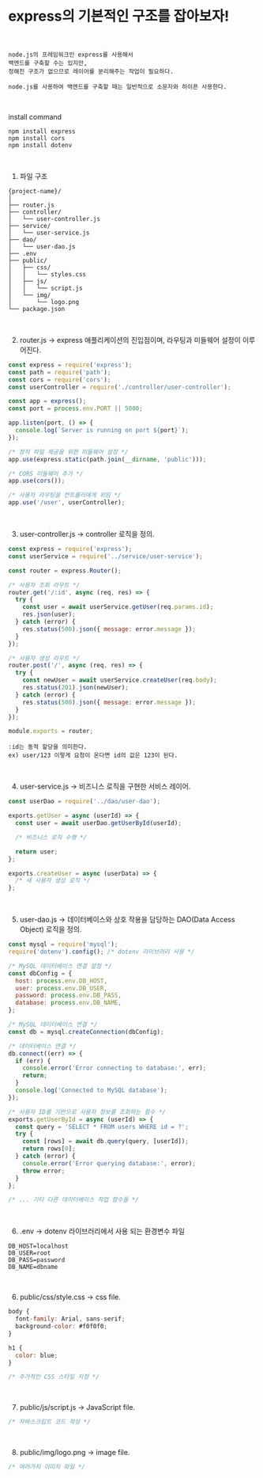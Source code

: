 # express의 기본적인 구조를 잡아보자!

<br />

```
node.js의 프레임워크인 express를 사용해서
백엔드를 구축할 수는 있지만,
정해진 구조가 없으므로 레이어를 분리해주는 작업이 필요하다.
```
```
node.js를 사용하여 백엔드를 구축할 때는 일반적으로 소문자와 하이픈 사용한다.
```

<br />

install command
```
npm install express
npm install cors
npm install dotenv
```

<br />

1) 파일 구조
```
{project-name}/
│
├── router.js
├── controller/
│   └── user-controller.js
├── service/
│   └── user-service.js
├── dao/
│   └── user-dao.js
├── .env
├── public/
│   ├── css/
│   │   └── styles.css
│   ├── js/
│   │   └── script.js
│   └── img/
│       └── logo.png
└── package.json
```

<br />

2) router.js -> express 애플리케이션의 진입점이며, 라우팅과 미들웨어 설정이 이루어진다.
```javascript
const express = require('express');
const path = require('path');
const cors = require('cors');
const userController = require('./controller/user-controller');

const app = express();
const port = process.env.PORT || 5000;

app.listen(port, () => {
  console.log(`Server is running on port ${port}`);
});

/* 정적 파일 제공을 위한 미들웨어 설정 */
app.use(express.static(path.join(__dirname, 'public')));

/* CORS 미들웨어 추가 */
app.use(cors());

/* 사용자 라우팅을 컨트롤러에게 위임 */
app.use('/user', userController);
```

<br />

3) user-controller.js -> controller 로직을 정의.
```javascript
const express = require('express');
const userService = require('../service/user-service');

const router = express.Router();

/* 사용자 조회 라우트 */
router.get('/:id', async (req, res) => {
  try {
    const user = await userService.getUser(req.params.id);
    res.json(user);
  } catch (error) {
    res.status(500).json({ message: error.message });
  }
});

/* 사용자 생성 라우트 */
router.post('/', async (req, res) => {
  try {
    const newUser = await userService.createUser(req.body);
    res.status(201).json(newUser);
  } catch (error) {
    res.status(500).json({ message: error.message });
  }
});

module.exports = router;
```
```
:id는 동적 할당을 의미한다.
ex) user/123 이렇게 요청이 온다면 id의 값은 123이 된다.
```

<br />

4) user-service.js -> 비즈니스 로직을 구현한 서비스 레이어.
```javascript
const userDao = require('../dao/user-dao');

exports.getUser = async (userId) => {
  const user = await userDao.getUserById(userId);

  /* 비즈니스 로직 수행 */ 

  return user;
};

exports.createUser = async (userData) => {
  /* 새 사용자 생성 로직 */
};
```

<br />

5) user-dao.js -> 데이터베이스와 상호 작용을 담당하는 DAO(Data Access Object) 로직을 정의.
```javascript
const mysql = require('mysql');
require('dotenv').config(); /* dotenv 라이브러리 사용 */

/* MySQL 데이터베이스 연결 설정 */
const dbConfig = {
  host: process.env.DB_HOST,
  user: process.env.DB_USER,
  password: process.env.DB_PASS,
  database: process.env.DB_NAME,
};

/* MySQL 데이터베이스 연결 */
const db = mysql.createConnection(dbConfig);

/* 데이터베이스 연결 */
db.connect((err) => {
  if (err) {
    console.error('Error connecting to database:', err);
    return;
  }
  console.log('Connected to MySQL database');
});

/* 사용자 ID를 기반으로 사용자 정보를 조회하는 함수 */
exports.getUserById = async (userId) => {
  const query = 'SELECT * FROM users WHERE id = ?';
  try {
    const [rows] = await db.query(query, [userId]);
    return rows[0];
  } catch (error) {
    console.error('Error querying database:', error);
    throw error;
  }
};

/* ... 기타 다른 데이터베이스 작업 함수들 */
```

<br />

6) .env -> dotenv 라이브러리에서 사용 되는 환경변수 파일
```env
DB_HOST=localhost
DB_USER=root
DB_PASS=password
DB_NAME=dbname
```

<br />

6) public/css/style.css -> css file. 
```javascript
body {
  font-family: Arial, sans-serif;
  background-color: #f0f0f0;
}

h1 {
  color: blue;
}

/* 추가적인 CSS 스타일 지정 */
```

<br />

7) public/js/script.js -> JavaScript file.
```javascript
/* 자바스크립트 코드 작성 */
```

<br />

8) public/img/logo.png -> image file.
```javascript
/* 여러가지 이미지 파일 */
```
